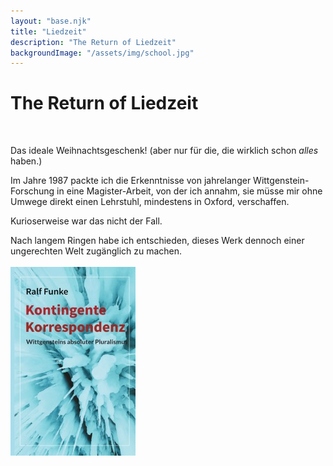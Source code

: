 ```yaml
---
layout: "base.njk"
title: "Liedzeit"
description: "The Return of Liedzeit"
backgroundImage: "/assets/img/school.jpg"
---
```


# The Return of Liedzeit

<br>

Das ideale Weihnachtsgeschenk!
(aber nur für die, die wirklich schon <i>alles</i> haben.)

Im Jahre 1987 packte ich die Erkenntnisse von jahrelanger Wittgenstein-Forschung in eine Magister-Arbeit, von der ich annahm, sie müsse mir ohne Umwege direkt einen Lehrstuhl, mindestens in Oxford, verschaffen.

Kurioserweise war das nicht der Fall.

Nach langem Ringen habe ich entschieden, dieses Werk dennoch einer ungerechten Welt zugänglich zu machen.
        <br><br>
        <a href="https://www.epubli.de//shop/buch/Kontingente-Korrespondenz-Ralf-Funke-9783754930083/121728?utm_medium=email&utm_source=transactional&utm_campaign=Systemmail_PublishedSuccessfully" class="logo">
            <img  src="/assets/img/kk.jpg" alt="Korrespondenz">
        </a>




<br>
<!--<p>Wie sagt JG so schön: Willkommen, Bienvenue, Welcome!</p>
<p>Vor fast zwanzig Jahren gab es schon einmal eine Liedzeit Homepage.
Aber für eine Privatperson, die nichts zu verkaufen hat, weder materiell, noch irgendwie ideell ist sowas ja irgendwie albern.
Und so wurde die Seite eingestellt, und stattdessen fing ich 2005 einen Blog auf LiveJournal an.</p>
<p>Und den nannte ich Levities. Weil auch darin nichts Tiefsinniges vorkommen sollte.</p>
<p>Nun drehe ich das Rad zurück und stelle meine neue Homepage vor. Einerseits, um neue technische Möglichkeiten kennenzulernen und zu nutzen, andererseits aber auch, weil auf LJ seit einiger Zeit nicht nur zuviel, sondern auch noch besonders hässliche Werbung geschaltet wird.</p>
<p>Zu den eingesetzten technischen Werkzeugen vielleicht demnächst mehr.</p>
<p>-- Happy Reading!</p>-->



